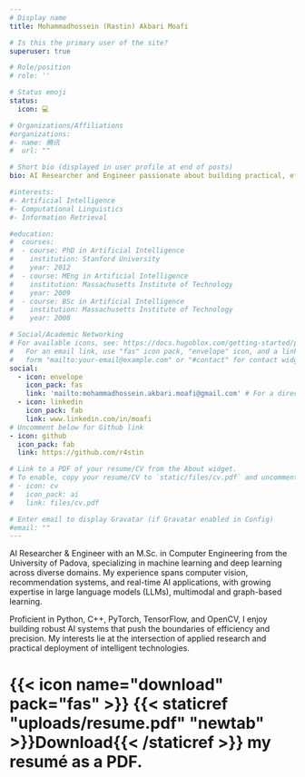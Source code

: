 ```yaml
---
# Display name
title: Mohammadhossein (Rastin) Akbari Moafi

# Is this the primary user of the site?
superuser: true

# Role/position
# role: ''

# Status emoji
status:
  icon: 💻

# Organizations/Affiliations
#organizations:
#- name: 腾讯
#  url: ""

# Short bio (displayed in user profile at end of posts)
bio: AI Researcher and Engineer passionate about building practical, efficient intelligent systems across vision, multimodal, and real-time applications.

#interests:
#- Artificial Intelligence
#- Computational Linguistics
#- Information Retrieval

#education:
#  courses:
#  - course: PhD in Artificial Intelligence
#    institution: Stanford University
#    year: 2012
#  - course: MEng in Artificial Intelligence
#    institution: Massachusetts Institute of Technology
#    year: 2009
#  - course: BSc in Artificial Intelligence
#    institution: Massachusetts Institute of Technology
#    year: 2008

# Social/Academic Networking
# For available icons, see: https://docs.hugoblox.com/getting-started/page-builder/#icons
#   For an email link, use "fas" icon pack, "envelope" icon, and a link in the
#   form "mailto:your-email@example.com" or "#contact" for contact widget.
social:
  - icon: envelope
    icon_pack: fas
    link: 'mailto:mohammadhossein.akbari.moafi@gmail.com' # For a direct email link, use "mailto:test@example.org".
  - icon: linkedin
    icon_pack: fab
    link: www.linkedin.com/in/moafi
# Uncomment below for Github link
- icon: github
  icon_pack: fab
  link: https://github.com/r4stin

# Link to a PDF of your resume/CV from the About widget.
# To enable, copy your resume/CV to `static/files/cv.pdf` and uncomment the lines below.
# - icon: cv
#   icon_pack: ai
#   link: files/cv.pdf

# Enter email to display Gravatar (if Gravatar enabled in Config)
#email: ""
---
```


AI Researcher & Engineer with an M.Sc. in Computer Engineering from the University of Padova, specializing in machine learning and deep learning across diverse domains. My experience spans computer vision, recommendation systems, and real-time AI applications, with growing expertise in large language models (LLMs), multimodal and graph-based learning.

Proficient in Python, C++, PyTorch, TensorFlow, and OpenCV, I enjoy building robust AI systems that push the boundaries of efficiency and precision. My interests lie at the intersection of applied research and practical deployment of intelligent technologies.

# {{< icon name="download" pack="fas" >}} {{< staticref "uploads/resume.pdf" "newtab" >}}Download{{< /staticref >}} my resumé as a PDF.
